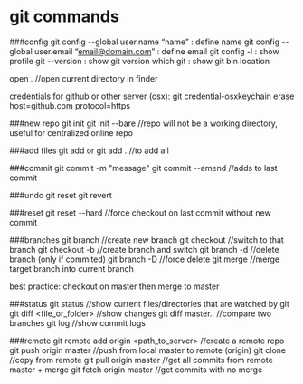# git commands

###config
git config --global user.name “name” : define name
git config --global user.email “email@domain.com” : define email
git config -l : show profile
git --version : show git version
which git : show git bin location

open . //open current directory in finder

credentials for github or other server (osx):
git credential-osxkeychain erase
host=github.com
protocol=https
<press enter twice>



###new repo
git init
git init --bare //repo will not be a working directory, useful for centralized online repo

###add files
git add <name>
or
git add . //to add all

###commit
git commit -m "message"
git commit --amend //adds to last commit

###undo
git reset
git revert

###reset
git reset --hard //force checkout on last commit without new commit

###branches
git branch <name> //create new branch
git checkout <name> //switch to that branch
git checkout -b <name> //create branch and switch
git branch -d <name> //delete branch (only if commited)
git branch -D <name> //force delete
git merge <name> //merge target branch into current branch

best practice: checkout on master then merge to master

###status
git status //show current files/directories that are watched by git
git diff <file_or_folder> //show changes
git diff master..<branch> //compare two branches
git log //show commit logs

###remote
git remote add origin <path_to_server> //create a remote repo
git push origin master //push from local master to remote (origin)
git clone <url> //copy from remote
git pull origin master //get all commits from remote master + merge
git fetch origin master //get commits with no merge